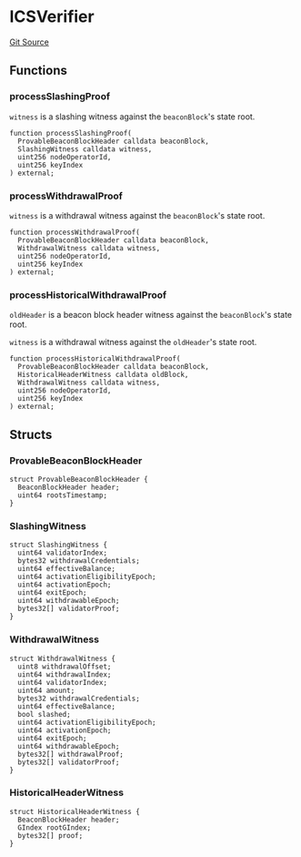 # ICSVerifier

[Git Source](https://github.com/lidofinance/community-staking-module/blob/8ce9441dce1001c93d75d065f051013ad5908976/src/interfaces/ICSVerifier.sol)

## Functions

### processSlashingProof

`witness` is a slashing witness against the `beaconBlock`'s state root.

```solidity
function processSlashingProof(
  ProvableBeaconBlockHeader calldata beaconBlock,
  SlashingWitness calldata witness,
  uint256 nodeOperatorId,
  uint256 keyIndex
) external;
```

### processWithdrawalProof

`witness` is a withdrawal witness against the `beaconBlock`'s state root.

```solidity
function processWithdrawalProof(
  ProvableBeaconBlockHeader calldata beaconBlock,
  WithdrawalWitness calldata witness,
  uint256 nodeOperatorId,
  uint256 keyIndex
) external;
```

### processHistoricalWithdrawalProof

`oldHeader` is a beacon block header witness against the `beaconBlock`'s state root.

`witness` is a withdrawal witness against the `oldHeader`'s state root.

```solidity
function processHistoricalWithdrawalProof(
  ProvableBeaconBlockHeader calldata beaconBlock,
  HistoricalHeaderWitness calldata oldBlock,
  WithdrawalWitness calldata witness,
  uint256 nodeOperatorId,
  uint256 keyIndex
) external;
```

## Structs

### ProvableBeaconBlockHeader

```solidity
struct ProvableBeaconBlockHeader {
  BeaconBlockHeader header;
  uint64 rootsTimestamp;
}
```

### SlashingWitness

```solidity
struct SlashingWitness {
  uint64 validatorIndex;
  bytes32 withdrawalCredentials;
  uint64 effectiveBalance;
  uint64 activationEligibilityEpoch;
  uint64 activationEpoch;
  uint64 exitEpoch;
  uint64 withdrawableEpoch;
  bytes32[] validatorProof;
}
```

### WithdrawalWitness

```solidity
struct WithdrawalWitness {
  uint8 withdrawalOffset;
  uint64 withdrawalIndex;
  uint64 validatorIndex;
  uint64 amount;
  bytes32 withdrawalCredentials;
  uint64 effectiveBalance;
  bool slashed;
  uint64 activationEligibilityEpoch;
  uint64 activationEpoch;
  uint64 exitEpoch;
  uint64 withdrawableEpoch;
  bytes32[] withdrawalProof;
  bytes32[] validatorProof;
}
```

### HistoricalHeaderWitness

```solidity
struct HistoricalHeaderWitness {
  BeaconBlockHeader header;
  GIndex rootGIndex;
  bytes32[] proof;
}
```

